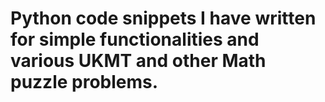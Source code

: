 # Python code snippets I have written for simple functionalities and various UKMT and other Math puzzle problems. 
